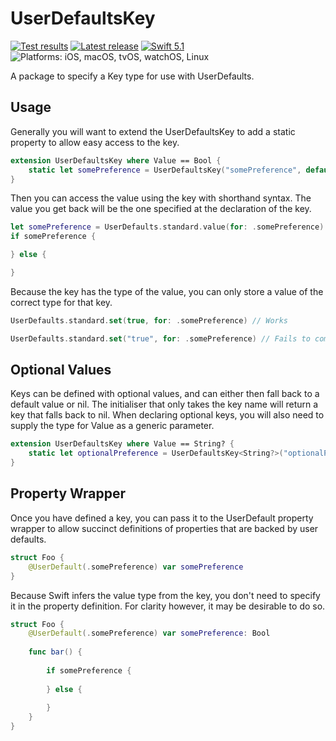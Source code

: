 # UserDefaultsKey

[![Test results][tests shield]][actions] [![Latest release][release shield]][releases] [![Swift 5.1][swift shield]][swift] ![Platforms: iOS, macOS, tvOS, watchOS, Linux][platforms shield]

A package to specify a Key type for use with UserDefaults. 

## Usage

Generally you will want to extend the UserDefaultsKey to add a static property to allow easy access to the key.

```swift
extension UserDefaultsKey where Value == Bool {
    static let somePreference = UserDefaultsKey("somePreference", default: false)
}
```

Then you can access the value using the key with shorthand syntax. The value you get back will be the one specified at the declaration of the key. 

```swift
let somePreference = UserDefaults.standard.value(for: .somePreference)
if somePreference {

} else {

}
```

Because the key has the type of the value, you can only store a value of the correct type for that key.

```swift
UserDefaults.standard.set(true, for: .somePreference) // Works

UserDefaults.standard.set("true", for: .somePreference) // Fails to compile
```

## Optional Values

Keys can be defined with optional values, and can either then fall back to a default value or nil. The initialiser that only takes the key name will return a key that falls back to nil. When declaring optional keys, you will also need to supply the type for Value as a generic parameter. 

```swift
extension UserDefaultsKey where Value == String? {
    static let optionalPreference = UserDefaultsKey<String?>("optionalPreference")
}
```

## Property Wrapper

Once you have defined a key, you can pass it to the UserDefault property wrapper to allow succinct definitions of properties that are backed by user defaults.

```swift
struct Foo {
    @UserDefault(.somePreference) var somePreference
}
```

Because Swift infers the value type from the key, you don't need to specify it in the property definition. For clarity however, it may be desirable to do so.

```swift
struct Foo {
    @UserDefault(.somePreference) var somePreference: Bool
    
    func bar() {
        
        if somePreference {
        
        } else {
        
        }
    }
}
```

[swift]: https://swift.org

[releases]: https://github.com/danielctull/UserDefaultsKey/releases
[release shield]: https://img.shields.io/github/v/release/danielctull/UserDefaultsKey
[swift shield]: https://img.shields.io/badge/swift-5.1-F05138.svg "Swift 5.1"
[platforms shield]: https://img.shields.io/badge/platforms-iOS_macOS_tvOS_watchOS_Linux-lightgrey.svg?style=flat "iOS, macOS, tvOS, watchOS, Linux"

[actions]: https://github.com/danielctull/UserDefaultsKey/actions
[tests shield]: https://github.com/danielctull/UserDefaultsKey/workflows/tests/badge.svg
